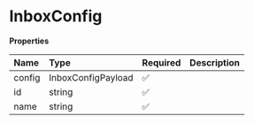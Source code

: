 # InboxConfig

**Properties**

| Name   | Type               | Required | Description |
| :----- | :----------------- | :------- | :---------- |
| config | InboxConfigPayload | ✅       |             |
| id     | string             | ✅       |             |
| name   | string             | ✅       |             |
